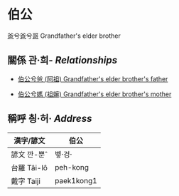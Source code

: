 # 伯公
[爸](members/member1.md)兮[爸](members/member2.md)兮[哥](members/member8.md)
Grandfather's elder brother

## 關係 관·희- _Relationships_

- [伯公兮爸 (阿祖) Grandfather's elder brother's father](member29.md)

- [伯公兮媽 (祖嫲) Grandfather's elder brother's mother](member30.md)



## 稱呼 칑·허· _Address_

漢字/諺文 | 伯公
--- | ---
諺文 깐-뿐ˆ | 벻·겅·
台羅 Tâi-lô | peh-kong
戴字 Taiji | paek1kong1


